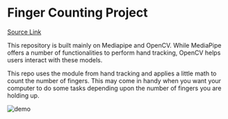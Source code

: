 # Finger Counting Project

[Source Link](https://www.youtube.com/watch?v=01sAkU_NvOY&t=12465s)

This repository is built mainly on Mediapipe and OpenCV. While MediaPipe offers a number of functionalities to perform hand tracking, OpenCV helps users interact with these models.

This repo uses the module from hand tracking and applies a little math to count the number of fingers. This may come in handy when you want your computer to do some tasks depending upon the number of fingers you are holding up.



![demo](https://github.com/nishan1616/FingerCountingProject/assets/157087473/119639d8-b3dc-44c4-bb89-2c160975a6c4)
